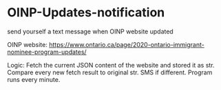 # OINP-Updates-notification

send yourself a text message when OINP website updated

OINP website: https://www.ontario.ca/page/2020-ontario-immigrant-nominee-program-updates/

Logic: Fetch the current JSON content of the website and stored it as str. Compare every new fetch result to original str. SMS if different. Program runs every minute.

